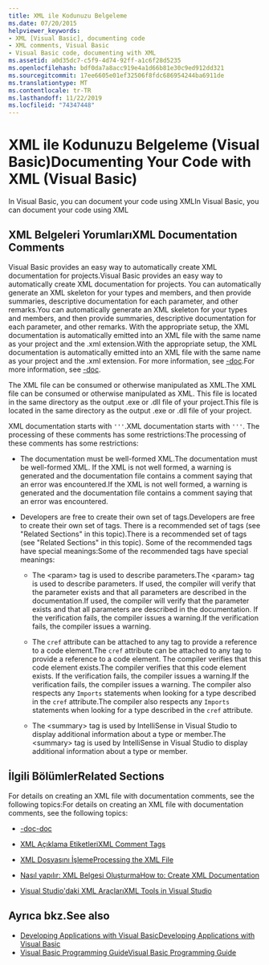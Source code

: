 ```yaml
---
title: XML ile Kodunuzu Belgeleme
ms.date: 07/20/2015
helpviewer_keywords:
- XML [Visual Basic], documenting code
- XML comments, Visual Basic
- Visual Basic code, documenting with XML
ms.assetid: a0d35dc7-c5f9-4d74-92ff-a1c6f28d5235
ms.openlocfilehash: bdf0da7a8acc919e4a1d66b81e30c9ed912dd321
ms.sourcegitcommit: 17ee6605e01ef32506f8fdc686954244ba6911de
ms.translationtype: MT
ms.contentlocale: tr-TR
ms.lasthandoff: 11/22/2019
ms.locfileid: "74347448"
---
```

# <a name="documenting-your-code-with-xml-visual-basic"></a><span data-ttu-id="5a980-102">XML ile Kodunuzu Belgeleme (Visual Basic)</span><span class="sxs-lookup"><span data-stu-id="5a980-102">Documenting Your Code with XML (Visual Basic)</span></span>

<span data-ttu-id="5a980-103">In Visual Basic, you can document your code using XML</span><span class="sxs-lookup"><span data-stu-id="5a980-103">In Visual Basic, you can document your code using XML</span></span>

## <a name="xml-documentation-comments"></a><span data-ttu-id="5a980-104">XML Belgeleri Yorumları</span><span class="sxs-lookup"><span data-stu-id="5a980-104">XML Documentation Comments</span></span>

<span data-ttu-id="5a980-105">Visual Basic provides an easy way to automatically create XML documentation for projects.</span><span class="sxs-lookup"><span data-stu-id="5a980-105">Visual Basic provides an easy way to automatically create XML documentation for projects.</span></span> <span data-ttu-id="5a980-106">You can automatically generate an XML skeleton for your types and members, and then provide summaries, descriptive documentation for each parameter, and other remarks.</span><span class="sxs-lookup"><span data-stu-id="5a980-106">You can automatically generate an XML skeleton for your types and members, and then provide summaries, descriptive documentation for each parameter, and other remarks.</span></span> <span data-ttu-id="5a980-107">With the appropriate setup, the XML documentation is automatically emitted into an XML file with the same name as your project and the .xml extension.</span><span class="sxs-lookup"><span data-stu-id="5a980-107">With the appropriate setup, the XML documentation is automatically emitted into an XML file with the same name as your project and the .xml extension.</span></span> <span data-ttu-id="5a980-108">For more information, see [-doc](../../../visual-basic/reference/command-line-compiler/doc.md).</span><span class="sxs-lookup"><span data-stu-id="5a980-108">For more information, see [-doc](../../../visual-basic/reference/command-line-compiler/doc.md).</span></span>

<span data-ttu-id="5a980-109">The XML file can be consumed or otherwise manipulated as XML.</span><span class="sxs-lookup"><span data-stu-id="5a980-109">The XML file can be consumed or otherwise manipulated as XML.</span></span> <span data-ttu-id="5a980-110">This file is located in the same directory as the output .exe or .dll file of your project.</span><span class="sxs-lookup"><span data-stu-id="5a980-110">This file is located in the same directory as the output .exe or .dll file of your project.</span></span>

<span data-ttu-id="5a980-111">XML documentation starts with `'''`.</span><span class="sxs-lookup"><span data-stu-id="5a980-111">XML documentation starts with `'''`.</span></span> <span data-ttu-id="5a980-112">The processing of these comments has some restrictions:</span><span class="sxs-lookup"><span data-stu-id="5a980-112">The processing of these comments has some restrictions:</span></span>

- <span data-ttu-id="5a980-113">The documentation must be well-formed XML.</span><span class="sxs-lookup"><span data-stu-id="5a980-113">The documentation must be well-formed XML.</span></span> <span data-ttu-id="5a980-114">If the XML is not well formed, a warning is generated and the documentation file contains a comment saying that an error was encountered.</span><span class="sxs-lookup"><span data-stu-id="5a980-114">If the XML is not well formed, a warning is generated and the documentation file contains a comment saying that an error was encountered.</span></span>

- <span data-ttu-id="5a980-115">Developers are free to create their own set of tags.</span><span class="sxs-lookup"><span data-stu-id="5a980-115">Developers are free to create their own set of tags.</span></span> <span data-ttu-id="5a980-116">There is a recommended set of tags (see "Related Sections" in this topic).</span><span class="sxs-lookup"><span data-stu-id="5a980-116">There is a recommended set of tags (see "Related Sections" in this topic).</span></span> <span data-ttu-id="5a980-117">Some of the recommended tags have special meanings:</span><span class="sxs-lookup"><span data-stu-id="5a980-117">Some of the recommended tags have special meanings:</span></span>

  - <span data-ttu-id="5a980-118">The \<param> tag is used to describe parameters.</span><span class="sxs-lookup"><span data-stu-id="5a980-118">The \<param> tag is used to describe parameters.</span></span> <span data-ttu-id="5a980-119">If used, the compiler will verify that the parameter exists and that all parameters are described in the documentation.</span><span class="sxs-lookup"><span data-stu-id="5a980-119">If used, the compiler will verify that the parameter exists and that all parameters are described in the documentation.</span></span> <span data-ttu-id="5a980-120">If the verification fails, the compiler issues a warning.</span><span class="sxs-lookup"><span data-stu-id="5a980-120">If the verification fails, the compiler issues a warning.</span></span>

  - <span data-ttu-id="5a980-121">The `cref` attribute can be attached to any tag to provide a reference to a code element.</span><span class="sxs-lookup"><span data-stu-id="5a980-121">The `cref` attribute can be attached to any tag to provide a reference to a code element.</span></span> <span data-ttu-id="5a980-122">The compiler verifies that this code element exists.</span><span class="sxs-lookup"><span data-stu-id="5a980-122">The compiler verifies that this code element exists.</span></span> <span data-ttu-id="5a980-123">If the verification fails, the compiler issues a warning.</span><span class="sxs-lookup"><span data-stu-id="5a980-123">If the verification fails, the compiler issues a warning.</span></span> <span data-ttu-id="5a980-124">The compiler also respects any `Imports` statements when looking for a type described in the `cref` attribute.</span><span class="sxs-lookup"><span data-stu-id="5a980-124">The compiler also respects any `Imports` statements when looking for a type described in the `cref` attribute.</span></span>

  - <span data-ttu-id="5a980-125">The \<summary> tag is used by IntelliSense in Visual Studio to display additional information about a type or member.</span><span class="sxs-lookup"><span data-stu-id="5a980-125">The \<summary> tag is used by IntelliSense in Visual Studio to display additional information about a type or member.</span></span>

## <a name="related-sections"></a><span data-ttu-id="5a980-126">İlgili Bölümler</span><span class="sxs-lookup"><span data-stu-id="5a980-126">Related Sections</span></span>

<span data-ttu-id="5a980-127">For details on creating an XML file with documentation comments, see the following topics:</span><span class="sxs-lookup"><span data-stu-id="5a980-127">For details on creating an XML file with documentation comments, see the following topics:</span></span>

- [<span data-ttu-id="5a980-128">-doc</span><span class="sxs-lookup"><span data-stu-id="5a980-128">-doc</span></span>](../../../visual-basic/reference/command-line-compiler/doc.md)

- [<span data-ttu-id="5a980-129">XML Açıklama Etiketleri</span><span class="sxs-lookup"><span data-stu-id="5a980-129">XML Comment Tags</span></span>](../../../visual-basic/language-reference/xmldoc/index.md)

- [<span data-ttu-id="5a980-130">XML Dosyasını İşleme</span><span class="sxs-lookup"><span data-stu-id="5a980-130">Processing the XML File</span></span>](../../../visual-basic/programming-guide/program-structure/processing-the-xml-file.md)

- [<span data-ttu-id="5a980-131">Nasıl yapılır: XML Belgesi Oluşturma</span><span class="sxs-lookup"><span data-stu-id="5a980-131">How to: Create XML Documentation</span></span>](../../../visual-basic/programming-guide/program-structure/how-to-create-xml-documentation.md)

- [<span data-ttu-id="5a980-132">Visual Studio'daki XML Araçları</span><span class="sxs-lookup"><span data-stu-id="5a980-132">XML Tools in Visual Studio</span></span>](/visualstudio/xml-tools/xml-tools-in-visual-studio)

## <a name="see-also"></a><span data-ttu-id="5a980-133">Ayrıca bkz.</span><span class="sxs-lookup"><span data-stu-id="5a980-133">See also</span></span>

- [<span data-ttu-id="5a980-134">Developing Applications with Visual Basic</span><span class="sxs-lookup"><span data-stu-id="5a980-134">Developing Applications with Visual Basic</span></span>](../../../visual-basic/developing-apps/index.md)
- [<span data-ttu-id="5a980-135">Visual Basic Programming Guide</span><span class="sxs-lookup"><span data-stu-id="5a980-135">Visual Basic Programming Guide</span></span>](../../../visual-basic/programming-guide/index.md)
